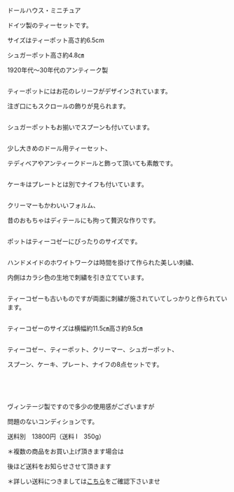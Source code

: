 <link rel="stylesheet" type="text/css" href="/assets/css/styles.css">

ドールハウス・ミニチュア

ドイツ製のティーセットです。

サイズはティーポット高さ約6.5cm

シュガーポット高さ約4.8㎝

1920年代〜30年代のアンティーク製

<img alt="" src="http://blog.cnobi.jp/v1/blog/user/71e35865e9e62f3f9d70420d6124d2ab/1479067051"/> 

ティーポットにはお花のレリーフがデザインされています。

注ぎ口にもスクロールの飾りが見られます。

<img alt="" src="http://blog.cnobi.jp/v1/blog/user/71e35865e9e62f3f9d70420d6124d2ab/1479067054"/> 

シュガーポットもお揃いでスプーンも付いています。

<img alt="" src="http://blog.cnobi.jp/v1/blog/user/71e35865e9e62f3f9d70420d6124d2ab/1479067055"/> 

少し大きめのドール用ティーセット、

テディベアやアンティークドールと飾って頂いても素敵です。

<img alt="" src="http://blog.cnobi.jp/v1/blog/user/71e35865e9e62f3f9d70420d6124d2ab/1479067052"/> 

ケーキはプレートとは別でナイフも付いています。

<img alt="" src="http://blog.cnobi.jp/v1/blog/user/71e35865e9e62f3f9d70420d6124d2ab/1479067056"/> 

クリーマーもかわいいフォルム、

昔のおもちゃはディテールにも拘って贅沢な作りです。

<img alt="" src="http://blog.cnobi.jp/v1/blog/user/71e35865e9e62f3f9d70420d6124d2ab/1479067059"/> 

ポットはティーコゼーにぴったりのサイズです。

<img alt="" src="http://blog.cnobi.jp/v1/blog/user/71e35865e9e62f3f9d70420d6124d2ab/1479067060"/> 

ハンドメイドのホワイトワークは時間を掛けて作られた美しい刺繍、

内側はカラシ色の生地で刺繍を引き立てています。

<img alt="" src="http://blog.cnobi.jp/v1/blog/user/71e35865e9e62f3f9d70420d6124d2ab/1479067057"/> 

ティーコゼーも古いものですが両面に刺繍が施されていてしっかりと作られています。

<img alt="" src="http://blog.cnobi.jp/v1/blog/user/71e35865e9e62f3f9d70420d6124d2ab/1479067058"/> 

ティーコゼーのサイズは横幅約11.5㎝高さ約9.5㎝

<img alt="" src="http://blog.cnobi.jp/v1/blog/user/71e35865e9e62f3f9d70420d6124d2ab/1479067053"/> 

ティーコゼー、ティーポット、クリーマー、シュガーポット、

スプーン、ケーキ、プレート、ナイフの8点セットです。

<img alt="" src="http://blog.cnobi.jp/v1/blog/user/71e35865e9e62f3f9d70420d6124d2ab/1479067200"/>  

  

ヴィンテージ製ですので多少の使用感がございますが

問題のないコンディションです。

送料別　13800円（送料 I　350g）

＊複数の商品をお買い上げ頂きます場合は

後ほど送料をお知らせさせて頂きます

＊詳しい送料につきましては[こちら](http://dkzakka.blog.shinobi.jp/Entry/3385/)をご確認下さいませ